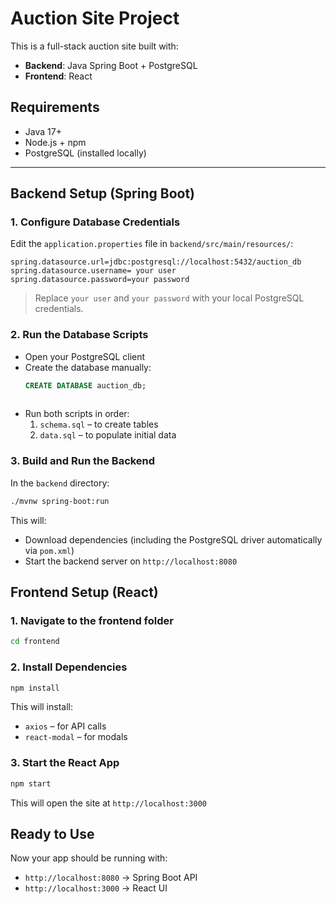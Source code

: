# Auction Site Project

This is a full-stack auction site built with:
- **Backend**: Java Spring Boot + PostgreSQL
- **Frontend**: React

## Requirements

- Java 17+
- Node.js + npm
- PostgreSQL (installed locally)

---

## Backend Setup (Spring Boot)

### 1. Configure Database Credentials

Edit the `application.properties` file in `backend/src/main/resources/`:

```properties
spring.datasource.url=jdbc:postgresql://localhost:5432/auction_db
spring.datasource.username= your user
spring.datasource.password=your password
```

> Replace `your user` and `your password` with your local PostgreSQL credentials.

### 2. Run the Database Scripts

- Open your PostgreSQL client
- Create the database manually:
  ```sql
  CREATE DATABASE auction_db;
 
- Run both scripts in order:
  1. `schema.sql` – to create tables
  2. `data.sql` – to populate initial data

### 3. Build and Run the Backend

In the `backend` directory:

```bash
./mvnw spring-boot:run
```
This will:
- Download dependencies (including the PostgreSQL driver automatically via `pom.xml`)
- Start the backend server on `http://localhost:8080`

## Frontend Setup (React)

### 1. Navigate to the frontend folder

```bash
cd frontend
```

### 2. Install Dependencies

```bash
npm install
```
This will install:
- `axios` – for API calls
- `react-modal` – for modals

### 3. Start the React App

```bash
npm start
```
This will open the site at `http://localhost:3000`

##  Ready to Use

Now your app should be running with:
- `http://localhost:8080` → Spring Boot API
- `http://localhost:3000` → React UI
